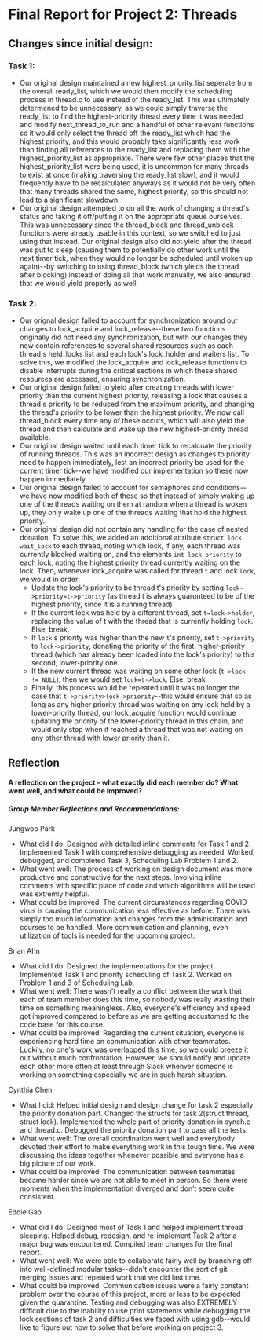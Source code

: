 Final Report for Project 2: Threads
===================================

## Changes since initial design:

### Task 1: 
 - Our original design maintained a new highest_priority_list seperate from the overall ready_list, which we would then modify the scheduling process in thread.c to use instead of the ready_list. This was ultimately determened to be unnecessary, as we could simply traverse the ready_list to find the highest-priority thread every time it was needed and modify next_thread_to_run and a handful of other relevant functions so it would only select the thread off the ready_list which had the highest priority, and this would probably take significantly less work than finding all references to the ready_list and replacing them with the highest_priority_list as appropriate. There were few other places that the highest_priority_list were being used, it is uncommon for many threads to exist at once (making traversing the ready_list slow), and it would frequently have to be recalculated anyways as it would not be very often that many threads shared the same, highest priority, so this should not lead to a significant slowdown.
 - Our original design attempted to do all the work of changing a thread's status and taking it off/putting it on the appropriate queue ourselves. This was unnecessary since the thread_block and thread_unblock functions were already usable in this context, so we switched to just using that instead. Our original design also did not yield after the thread was put to sleep (causing them to potentially do other work until the next timer tick, when they would no longer be scheduled until woken up again)--by switching to using thread_block (which yields the thread after blocking) instead of doing all that work manually, we also ensured that we would yield properly as well.

### Task 2: 
 - Our orignal design failed to account for synchronization around our changes to lock_acquire and lock_release--these two functions originally did not need any synchronization, but with our changes they now contain references to several shared resources such as each thread's held_locks list and each lock's lock_holder and waiters list. To solve this, we modified the lock_acquire and lock_release functions to disable interrupts during the critical sections in which these shared resources are accessed, ensuring synchronization.
 - Our original design failed to yield after creating threads with lower priority than the current highest priority, releasing a lock that causes a thread's priority to be reduced from the maximum priority, and changing the thread's priority to be lower than the highest priority. We now call thread_block every time any of these occurs, which will also yield the thread and then calculate and wake up the new highest-priority thread available.
 - Our original design waited until each timer tick to recalcuate the priority of running threads. This was an incorrect design as changes to priority need to happen immediately, lest an incorrect priority be used for the current timer tick--we have modified our implementation so these now happen immediately.
 - Our original design failed to account for semaphores and conditions--we have now modified both of these so that instead of simply waking up one of the threads waiting on them at random when a thread is woken up, they only wake up one of the threads waiting that hold the highest priority.
 - Our original design did not contain any handling for the case of nested donation. To solve this, we added an additional attribute `struct lock wait_lock` to each thread, noting which lock, if any, each thread was currently blocked waiting on, and the elements `int lock_priority` to each lock, noting the highest priority thread currently waiting on the lock. Then, whenever lock_acquire was called for thread `t` and lock `lock`, we would in order:
     - Update the lock's priority to be thread t's priority by setting `lock->priority=t->priority` (as thread t is always guarunteed to be of the highest priority, since it is a running thread)
     - If the current lock was held by a different thread, set `t=lock->holder`, replacing the value of t with the thread that is currently holding `lock`. Else, break.
     - If `lock`'s priority was higher than the new `t`'s priority, set `t->priority` to `lock->priority`, donating the priority of the first, higher-priority thread (which has already been loaded into the lock's priority) to this second, lower-priority one.
     - If the new current thread was waiting on some other lock (`t->lock != NULL`), then we would set `lock=t->lock`. Else, break
     - Finally, this process would be repeated until it was no longer the case that `t->priority>lock->priority`--this would ensure that so as long as any higher priority thread was waiting on any lock held by a lower-priority thread, our lock_acquire function would continue updating the priority of the lower-priority thread in this chain, and would only stop when it reached a thread that was not waiting on any other thread with lower priority than it. 

## Reflection
#### A reflection on the project – what exactly did each member do? What went well, and what could be improved?

##### Group Member Reflections and Recommendations:

Jungwoo Park 
 - What did I do: Designed with detailed inline comments for Task 1 and 2. Implemented Task 1 with comprehensive debugging as needed. Worked, debugged, and completed Task 3, Scheduling Lab Problem 1 and 2.
 - What went well: The process of working on design document was more productive and constructive for the next steps. Involving inline comments with specific place of code and which algorithms will be used was extremly helpful.
 - What could be improved: The current circumstances regarding COVID virus is causing the communication less effective as before. There was simply too much information and changes from the administration and courses to be handled. More communication and planning, even utilization of tools is needed for the upcoming project.

Brian Ahn 
 - What did I do: Designed the implementations for the project. Implemented Task 1 and priority scheduling of Task 2. Worked on Problem 1 and 3 of Scheduling Lab.
 - What went well: There wasn't really a conflict between the work that each of team member does this time, so nobody was really wasting their time on something meaningless. Also, everyone's efficiency and speed got improved compared to before as we are getting accustomed to the code base for this course.
 - What could be improved: Regarding the current situation, everyone is experiencing hard time on communication with other teammates. Luckily, no one's work was overlapped this time, so we could breeze it out without much confrontation. However, we should notify and update each other more often at least through Slack whenver someone is working on something especially we are in such harsh situation.

Cynthia Chen
 - What I did: 
Helped initial design and design change for task 2 especially the priority donation part. Changed the structs for task 2(struct thread, struct lock). Implemented the whole part of priority donation in synch.c and thread.c. Debugged the priority donation part to pass all the tests.
 - What went well: 
The overall coordination went well and everybody devoted their effort to make everything work in this tough time. We were discussing the ideas together whenever possible and everyone has a big picture of our work.
 - What could be improved: 
The communication between teammates became harder since we are not able to meet in person. So there were moments when the implementation diverged and don’t seem quite consistent.

Eddie Gao 
 - What did I do: Designed most of Task 1 and helped implement thread sleeping. Helped debug, redesign, and re-implement Task 2 after a major bug was encountered. Compiled team changes for the final report. 
 - What went well: We were able to collaborate fairly well by branching off into well-defined modular tasks--didn't encounter the sort of git merging issues and repeated work that we did last time.
 - What could be improved: Communication issues were a fairly constant problem over the course of this project, more or less to be expected given the quarantine. Testing and debugging was also EXTREMELY difficult due to the inability to use print statements while debugging the lock sections of task 2 and difficulties we faced with using gdb--would like to figure out how to solve that before working on project 3. 


